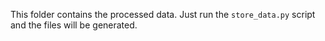 This folder contains the processed data. Just run the `store_data.py` script and the files will be generated.